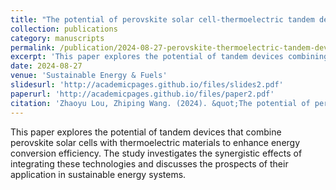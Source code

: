 ```yaml
---
title: "The potential of perovskite solar cell-thermoelectric tandem devices"
collection: publications
category: manuscripts
permalink: /publication/2024-08-27-perovskite-thermoelectric-tandem-devices
excerpt: 'This paper explores the potential of tandem devices combining perovskite solar cells with thermoelectric materials to enhance energy conversion efficiency.'
date: 2024-08-27
venue: 'Sustainable Energy & Fuels'
slidesurl: 'http://academicpages.github.io/files/slides2.pdf'
paperurl: 'http://academicpages.github.io/files/paper2.pdf'
citation: 'Zhaoyu Lou, Zhiping Wang. (2024). &quot;The potential of perovskite solar cell-thermoelectric tandem devices.&quot; <i>Sustainable Energy & Fuels</i>. (under revision).'
---
```


This paper explores the potential of tandem devices that combine perovskite solar cells with thermoelectric materials to enhance energy conversion efficiency. The study investigates the synergistic effects of integrating these technologies and discusses the prospects of their application in sustainable energy systems.
